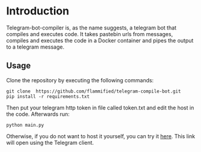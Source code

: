 Introduction
============

Telegram-bot-compiler is, as the name suggests, a telegram bot that compiles and executes code. It takes pastebin urls from messages, compiles and executes the code in a Docker container and pipes the output to a telegram message.

Usage
-----

Clone the repository by executing the following commands:

```
git clone  https://github.com/flammified/telegram-compile-bot.git
pip install -r requirements.txt
```


Then put your telegram http token in file called token.txt and edit the host in the code. Afterwards run:

```
python main.py
```

Otherwise, if you do not want to host it yourself, you can try it [here](https://telegram.me/compile_bot). This link will open using the Telegram client.
